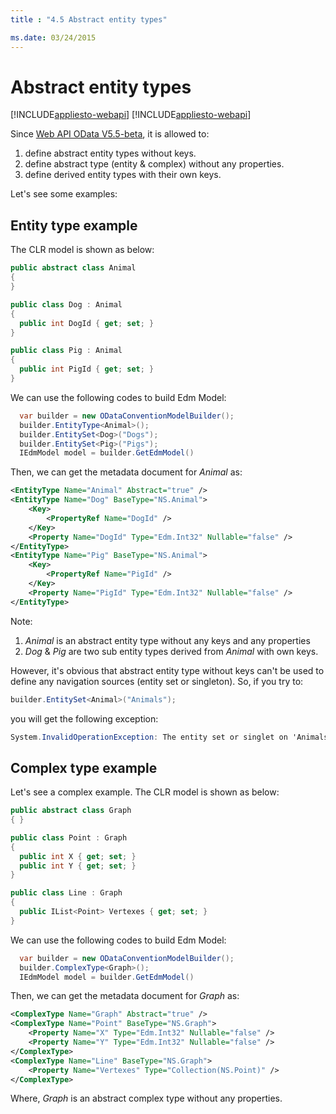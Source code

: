 ```yaml
---
title : "4.5 Abstract entity types"

ms.date: 03/24/2015
---
```

# Abstract entity types

[!INCLUDE[appliesto-webapi](../../includes/appliesto-webapi-v7)]
[!INCLUDE[appliesto-webapi](../../includes/appliesto-webapi-v6)]

Since [Web API OData V5.5-beta](https://www.nuget.org/packages/Microsoft.AspNet.OData/5.5.0-beta), it is allowed to:

1. define abstract entity types without keys.
2. define abstract type (entity & complex) without any properties.
3. define derived entity types with their own keys.

Let's see some examples:

## Entity type example

The CLR model is shown as below:

```C#
public abstract class Animal
{
}

public class Dog : Animal
{
  public int DogId { get; set; }
}

public class Pig : Animal
{
  public int PigId { get; set; }
}
```

We can use the following codes to build Edm Model:

```C#
  var builder = new ODataConventionModelBuilder();
  builder.EntityType<Animal>();
  builder.EntitySet<Dog>("Dogs");
  builder.EntitySet<Pig>("Pigs");
  IEdmModel model = builder.GetEdmModel()
```

Then, we can get the metadata document for *Animal* as:

```XML
<EntityType Name="Animal" Abstract="true" />
<EntityType Name="Dog" BaseType="NS.Animal">
    <Key>
        <PropertyRef Name="DogId" />
    </Key>
    <Property Name="DogId" Type="Edm.Int32" Nullable="false" />
</EntityType>
<EntityType Name="Pig" BaseType="NS.Animal">
    <Key>
        <PropertyRef Name="PigId" />
    </Key>
    <Property Name="PigId" Type="Edm.Int32" Nullable="false" />
</EntityType>
```

Note:

1. *Animal* is an abstract entity type without any keys and any properties
2. *Dog* & *Pig* are two sub entity types derived from *Animal* with own keys. 

However, it's obvious that abstract entity type without keys can't be used to define any navigation sources (entity set or singleton). 
So, if you try to:

```C#
builder.EntitySet<Animal>("Animals");
```

you will get the following exception:

```C#
System.InvalidOperationException: The entity set or singlet on 'Animals' is based on type 'NS.Animal' that has no keys defined.
```

## Complex type example

Let's see a complex example. The CLR model is shown as below:

```C#
public abstract class Graph
{ }

public class Point : Graph
{
  public int X { get; set; }
  public int Y { get; set; }
}

public class Line : Graph
{
  public IList<Point> Vertexes { get; set; }
}
```    

We can use the following codes to build Edm Model:

```C#
  var builder = new ODataConventionModelBuilder();
  builder.ComplexType<Graph>();
  IEdmModel model = builder.GetEdmModel()
```

Then, we can get the metadata document for *Graph* as:

```XML
<ComplexType Name="Graph" Abstract="true" />
<ComplexType Name="Point" BaseType="NS.Graph">
    <Property Name="X" Type="Edm.Int32" Nullable="false" />
    <Property Name="Y" Type="Edm.Int32" Nullable="false" />
</ComplexType>
<ComplexType Name="Line" BaseType="NS.Graph">
    <Property Name="Vertexes" Type="Collection(NS.Point)" />
</ComplexType>
```

Where, *Graph* is an abstract complex type without any properties.